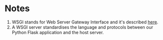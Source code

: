 # Notes
1. WSGI stands for Web Server Gateway Interface and it's described [here](https://www.python.org/dev/peps/pep-3333/).
2. A WSGI server standardises the language and protocols between our Python Flask application and the host server. 